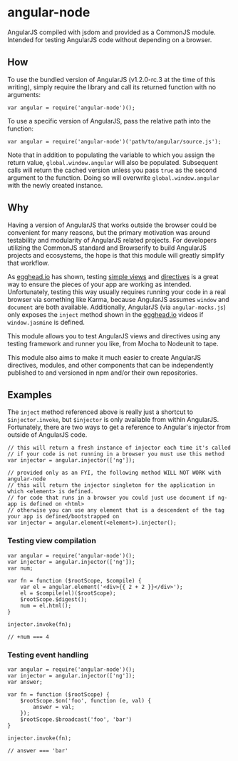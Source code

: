 angular-node
============

AngularJS compiled with jsdom and provided as a CommonJS module. Intended for testing AngularJS code without depending on a browser.

## How

To use the bundled version of AngularJS (v1.2.0-rc.3 at the time of this writing), simply require the library and call its returned function with no arguments:

`
var angular = require('angular-node')();
`

To use a specific version of AngularJS, pass the relative path into the function:

`
var angular = require('angular-node')('path/to/angular/source.js');
`

Note that in addition to populating the variable to which you assign the return value, `global.window.angular` will also be populated. Subsequent calls will return the cached version unless you pass `true` as the second argument to the function. Doing so will overwrite `global.window.angular` with the newly created instance.


## Why

Having a version of AngularJS that works outside the browser could be convenient for many reasons, but the primary motivation was around testability and modularity of AngularJS related projects. For developers utilizing the CommonJS standard and Browserify to build AngularJS projects and ecosystems, the hope is that this module will greatly simplify that workflow.

As [egghead.io](http://egghead.io) has shown, testing [simple views](https://egghead.io/lessons/angularjs-unit-testing-hello-world) and [directives](https://egghead.io/lessons/angularjs-unit-testing-a-directive) is a great way to ensure the pieces of your app are working as intended. Unfortunately, testing this way usually requires running your code in a real browser via something like Karma, because AngularJS assumes `window` and `document` are both available. Additionally, AngularJS (via `angular-mocks.js`) only exposes the `inject` method shown in the [egghead.io](http://egghead.io) videos if `window.jasmine` is defined. 

This module allows you to test AngularJS views and directives using any testing framework and runner you like, from Mocha to Nodeunit to tape.

This module also aims to make it much easier to create AngularJS directives, modules, and other components that can be independently published to and versioned in npm and/or their own repositories.

## Examples

The `inject` method referenced above is really just a shortcut to `$injector.invoke`, but `$injector` is only available from within AngularJS. Fortunately, there are two ways to get a reference to Angular's injector from outside of AngularJS code.

```
// this will return a fresh instance of injector each time it's called
// if your code is not running in a browser you must use this method
var injector = angular.injector(['ng']);

// provided only as an FYI, the following method WILL NOT WORK with angular-node
// this will return the injector singleton for the application in which <element> is defined.
// for code that runs in a browser you could just use document if ng-app is defined on <html>
// otherwise you can use any element that is a descendent of the tag your app is defined/bootstrapped on
var injector = angular.element(<element>).injector();
```

### Testing view compilation

```
var angular = require('angular-node')();
var injector = angular.injector(['ng']);
var num;

var fn = function ($rootScope, $compile) {
	var el = angular.element('<div>{{ 2 + 2 }}</div>');
	el = $compile(el)($rootScope);
	$rootScope.$digest();
	num = el.html();
}

injector.invoke(fn);

// +num === 4
```

### Testing event handling

```
var angular = require('angular-node')();
var injector = angular.injector(['ng']);
var answer;

var fn = function ($rootScope) {
	$rootScope.$on('foo', function (e, val) {
		answer = val;
	});
	$rootScope.$broadcast('foo', 'bar')
}

injector.invoke(fn);

// answer === 'bar'
```
